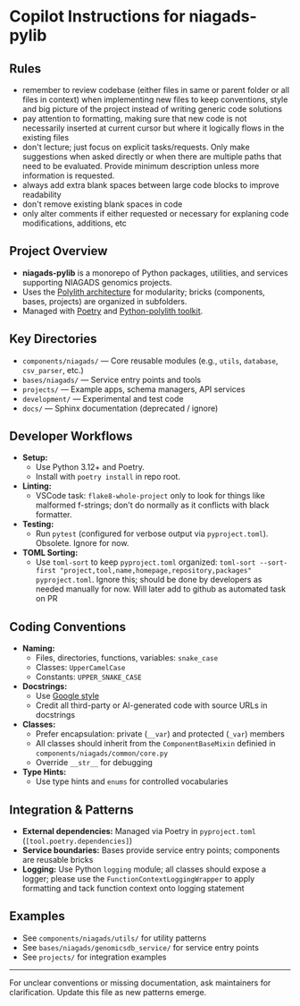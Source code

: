 # Copilot Instructions for niagads-pylib

## Rules

-   remember to review codebase (either files in same or parent folder or all files in context) when implementing new files to keep conventions, style and big picture of the project instead of writing generic code solutions
-   pay attention to formatting, making sure that new code is not necessarily inserted at current cursor but where it logically flows in the existing files
-   don't lecture; just focus on explicit tasks/requests. Only make suggestions when asked directly or when there are multiple paths that need to be evaluated. Provide minimum description unless more information is requested.
-   always add extra blank spaces between large code blocks to improve readability
-   don't remove existing blank spaces in code
-   only alter comments if either requested or necessary for explaning code modifications, additions, etc

## Project Overview

-   **niagads-pylib** is a monorepo of Python packages, utilities, and services supporting NIAGADS genomics projects.
-   Uses the [Polylith architecture](https://polylith.gitbook.io/polylith) for modularity; bricks (components, bases, projects) are organized in subfolders.
-   Managed with [Poetry](https://python-poetry.org/) and [Python-polylith toolkit](https://davidvujic.github.io/python-polylith-docs/).

## Key Directories

-   `components/niagads/` — Core reusable modules (e.g., `utils`, `database`, `csv_parser`, etc.)
-   `bases/niagads/` — Service entry points and tools
-   `projects/` — Example apps, schema managers, API services
-   `development/` — Experimental and test code
-   `docs/` — Sphinx documentation (deprecated / ignore)

## Developer Workflows

-   **Setup:**
    -   Use Python 3.12+ and Poetry.
    -   Install with `poetry install` in repo root.
-   **Linting:**
    -   VSCode task: `flake8-whole-project` only to look for things like malformed f-strings; don't do normally as it conflicts with black formatter.
-   **Testing:**
    -   Run `pytest` (configured for verbose output via `pyproject.toml`). Obsolete. Ignore for now.
-   **TOML Sorting:**
    -   Use `toml-sort` to keep `pyproject.toml` organized: `toml-sort --sort-first "project,tool,name,homepage,repository,packages" pyproject.toml`. Ignore this; should be done by developers as needed manually for now. Will later add to github as automated task on PR

## Coding Conventions

-   **Naming:**
    -   Files, directories, functions, variables: `snake_case`
    -   Classes: `UpperCamelCase`
    -   Constants: `UPPER_SNAKE_CASE`
-   **Docstrings:**
    -   Use [Google style](https://google.github.io/styleguide/pyguide.html#docstrings)
    -   Credit all third-party or AI-generated code with source URLs in docstrings
-   **Classes:**
    -   Prefer encapsulation: private (`__var`) and protected (`_var`) members
    -   All classes should inherit from the `ComponentBaseMixin` definied in `components/niagads/common/core.py`
    -   Override `__str__` for debugging
-   **Type Hints:**
    -   Use type hints and `enums` for controlled vocabularies

## Integration & Patterns

-   **External dependencies:** Managed via Poetry in `pyproject.toml` (`[tool.poetry.dependencies]`)
-   **Service boundaries:** Bases provide service entry points; components are reusable bricks
-   **Logging:** Use Python `logging` module; all classes should expose a logger; please use the `FunctionContextLoggingWrapper` to apply formatting and tack function context onto logging statement

## Examples

-   See `components/niagads/utils/` for utility patterns
-   See `bases/niagads/genomicsdb_service/` for service entry points
-   See `projects/` for integration examples

---

For unclear conventions or missing documentation, ask maintainers for clarification. Update this file as new patterns emerge.
